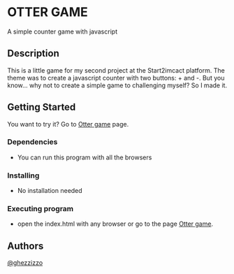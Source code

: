 # OTTER GAME

A simple counter game with javascript

## Description

This is a little game for my second project at the Start2imcact platform. The theme was to create a javascript counter with two buttons: + and -. But you know... why not to create a simple game to challenging myself? So I made it.

## Getting Started

You want to try it? Go to [Otter game](http://guidoghezzi.altervista.org/otter_game/index.html) page.

### Dependencies

- You can run this program with all the browsers

### Installing

- No installation needed

### Executing program

- open the index.html with any browser or go to the page [Otter game](http://guidoghezzi.altervista.org/otter_game/index.html).

## Authors

[@ghezzizzo](https://twitter.com/GGhezzi95)
